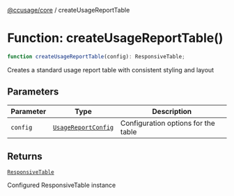 [@ccusage/core](../index.md) / createUsageReportTable

# Function: createUsageReportTable()

```ts
function createUsageReportTable(config): ResponsiveTable;
```

Creates a standard usage report table with consistent styling and layout

## Parameters

| Parameter | Type | Description |
| ------ | ------ | ------ |
| `config` | [`UsageReportConfig`](../type-aliases/UsageReportConfig.md) | Configuration options for the table |

## Returns

[`ResponsiveTable`](../classes/ResponsiveTable.md)

Configured ResponsiveTable instance
